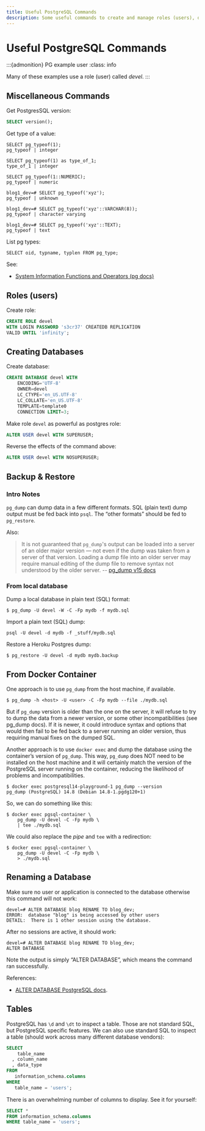 ```yaml
---
title: Useful PostgreSQL Commands
description: Some useful commands to create and manage roles (users), databases and tables in PostgreSQL.
---
```


# Useful PostgreSQL Commands

:::{admonition} PG example user
:class: info

Many of these examples use a role (user) called *devel*.
:::

## Miscellaneous Commands

Get PostgresSQL version:

```sql
SELECT version();
```

Get type of a value:

```text
SELECT pg_typeof(1);
pg_typeof | integer

SELECT pg_typeof(1) as type_of_1;
type_of_1 | integer

SELECT pg_typeof(1::NUMERIC);
pg_typeof | numeric

blog1_dev=# SELECT pg_typeof('xyz');
pg_typeof | unknown

blog1_dev=# SELECT pg_typeof('xyz'::VARCHAR(8));
pg_typeof | character varying

blog1_dev=# SELECT pg_typeof('xyz'::TEXT);
pg_typeof | text
```

List pg types:

```text
SELECT oid, typname, typlen FROM pg_type;
```

See:

- [System Information Functions and Operators (pg docs)](https://www.postgresql.org/docs/14/functions-info.html)


## Roles (users)

Create role:

```sql
CREATE ROLE devel
WITH LOGIN PASSWORD 's3cr37' CREATEDB REPLICATION
VALID UNTIL 'infinity';
```

## Creating Databases

Create database:

```sql
CREATE DATABASE devel WITH
    ENCODING='UTF-8'
    OWNER=devel
    LC_CTYPE='en_US.UTF-8'
    LC_COLLATE='en_US.UTF-8'
    TEMPLATE=template0
    CONNECTION LIMIT=3;
```

Make role `devel` as powerful as postgres role:

```sql
ALTER USER devel WITH SUPERUSER;
```

Reverse the effects of the command above:

```sql
ALTER USER devel WITH NOSUPERUSER;
```

## Backup & Restore

### Intro Notes

`pg_dump` can dump data in a few different formats.
SQL (plain text) dump output must be fed back into `psql`.
The “other formats” should be fed to `pg_restore`.

Also:

> It is not guaranteed that `pg_dump`'s output can be loaded into a server of an older major version — not even if the dump was taken from a server of that version. 
> Loading a dump file into an older server may require manual editing of the dump file to remove syntax not understood by the older server.
> -- [pg_dump v15 docs](https://www.postgresql.org/docs/current/app-pgdump.html)

### From local database

Dump a local database in plain text (SQL) format:

```shell-session
$ pg_dump -U devel -W -C -Fp mydb -f mydb.sql
``` 

Import a plain text (SQL) dump:

```shell-session
psql -U devel -d mydb -f _stuff/mydb.sql
```

Restore a Heroku Postgres dump:

```shell-session
$ pg_restore -U devel -d mydb mydb.backup
```

## From Docker Container

One approach is to use `pg_dump` from the host machine, if available.

```
$ pg_dump -h <host> -U <user> -C -Fp mydb --file ./mydb.sql
```

But if `pg_dump` version is older than the one on the server, it will refuse to try to dump the data from a newer version, or some other incompatibilities (see pg_dump docs).
If it is newer, it could introduce syntax and options that would then fail to be fed back to a server running an older version, thus requiring manual fixes on the dumped SQL.

Another approach is to use `docker exec` and dump the database using the container’s version of `pg_dump`.
This way, `pg_dump` does NOT need to be installed on the host machine and it will certainly match the version of the PostgreSQL server running on the container, reducing the likelihood of problems and incompatibilities.

```
$ docker exec postgresql14-playground-1 pg_dump --version
pg_dump (PostgreSQL) 14.8 (Debian 14.8-1.pgdg120+1)
```

So, we can do something like this:

```
$ docker exec pgsql-container \
    pg_dump -U devel -C -Fp mydb \
    | tee ./mydb.sql
```

We could also replace the _pipe_ and `tee` with a redirection:

```
$ docker exec pgsql-container \
    pg_dump -U devel -C -Fp mydb \
    > ./mydb.sql
```

## Renaming a Database

Make sure no user or application is connected to the database otherwise this command will not work:

```text
devel=# ALTER DATABASE blog RENAME TO blog_dev;
ERROR:  database "blog" is being accessed by other users
DETAIL:  There is 1 other session using the database.
```

After no sessions are active, it should work:

```text
devel=# ALTER DATABASE blog RENAME TO blog_dev;
ALTER DATABASE
```

Note the output is simply “ALTER DATABASE”, which means the command ran successfully.

References:

- [ALTER DATABASE PostgreSQL docs](https://www.postgresql.org/docs/current/sql-alterdatabase.html).

## Tables

PostgreSQL has `\d` and `\dt` to inspect a table.
Those are not standard SQL, but PostgreSQL specific features.
We can also use standard SQL to inspect a table (should work across many different database vendors):

```sql
SELECT 
    table_name
  , column_name 
  , data_type 
FROM 
   information_schema.columns
WHERE 
   table_name = 'users';
```

There is an overwhelming number of columns to display.
See it for yourself:

```sql
SELECT *
FROM information_schema.columns
WHERE table_name = 'users';
```
